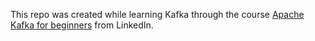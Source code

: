 This repo was created while learning Kafka through the course [Apache Kafka for beginners](https://www.linkedin.com/learning/learn-apache-kafka-for-beginners) from LinkedIn.